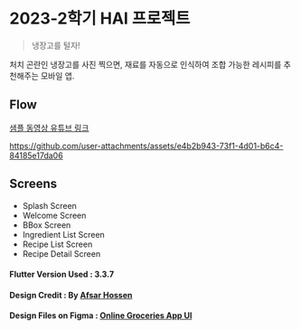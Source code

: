 
# 2023-2학기 HAI 프로젝트

> 냉장고를 털자!

처치 곤란인 냉장고를 사진 찍으면, 재료를 자동으로 인식하여 조합 가능한 레시피를 추천해주는 모바일 앱.

## Flow

[샘플 동영상 유튜브 링크](https://youtu.be/Th7LCzJ4DkY?si=tlol-wiA4HQqfjB6)


https://github.com/user-attachments/assets/e4b2b943-73f1-4d01-b6c4-84185e17da06





## Screens  
- Splash Screen  
- Welcome Screen  
- BBox Screen
- Ingredient List Screen
- Recipe List Screen
- Recipe Detail Screen


#### Flutter Version Used : 3.3.7
#### Design Credit : By  [Afsar Hossen](https://www.linkedin.com/in/afsar-shuvo/)  
#### Design Files on Figma : [Online Groceries App UI](https://www.figma.com/community/file/882645007956337261)  
  
